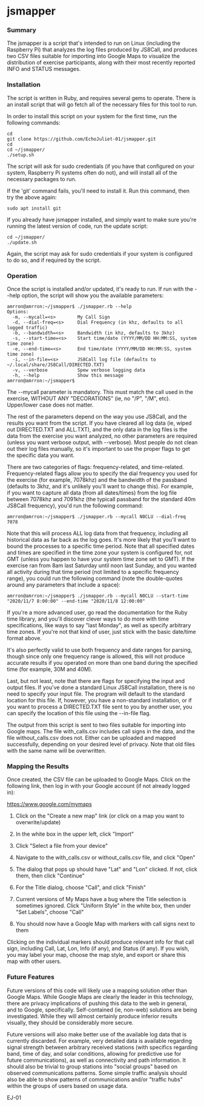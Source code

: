 # jsmapper

### Summary

The jsmapper is a script that's intended to run on Linux (including
the Raspberry Pi) that analyzes the log files produced by JS8Call, and
produces two CSV files suitable for importing into Google Maps to
visualize the distribution of exercise participants, along with their
most recently reported INFO and STATUS messages.

### Installation

The script is written in Ruby, and requires several gems to
operate. There is an install script that will go fetch all of the
necessary files for this tool to run.

In order to install this script on your system for the first time, run
the following commands:
````
cd
git clone https://github.com/EchoJuliet-01/jsmapper.git
cd
cd ~/jsmapper/
./setup.sh
````
The script will ask for sudo credentials (if you have that configured
on your system, Raspberry Pi systems often do not), and will install
all of the necessary packages to run.

If the 'git' command fails, you'll need to install it. Run this
command, then try the above again:
````
sudo apt install git
````
If you already have jsmapper installed, and simply want to make sure
you're running the latest version of code, run the update script:
````
cd ~/jsmapper/
./update.sh
````
Again, the script may ask for sudo credentials if your system is
configured to do so, and if required by the script.

### Operation

Once the script is installed and/or updated, it's ready to run. If run
with the --help option, the script will show you the available
parameters:
````
amrron@amrron:~/jsmapper$ ./jsmapper.rb --help
Options:
  -m, --mycall=<s>        My Call Sign
  -d, --dial-freq=<s>     Dial Frequency (in khz, defaults to all logged traffic)
  -b, --bandwidth=<s>     Bandwidth (in khz, defaults to 3khz)
  -s, --start-time=<s>    Start time/date (YYYY/MM/DD HH:MM:SS, system time zone)
  -e, --end-time=<s>      End time/date (YYYY/MM/DD HH:MM:SS, system time zone)
  -i, --in-file=<s>       JS8Call log file (defaults to ~/.local/share/JS8Call/DIRECTED.TXT)
  -v, --verbose           Spew verbose logging data
  -h, --help              Show this message
amrron@amrron:~/jsmapper$
````
The --mycall parameter is mandatory. This must match the call used in
the exercise, WITHOUT ANY "DECORATIONS" (ie, no "/P", "/M",
etc). Upper/lower case does not matter.

The rest of the parameters depend on the way you use JS8Call, and the
results you want from the script. If you have cleared all log data
(ie, wiped out DIRECTED.TXT and ALL.TXT), and the only data in the log
files is the data from the exercise you want analyzed, no other
parameters are required (unless you want verbose output, with
--verbose). Most people do not clean out their log files manually, so
it's important to use the proper flags to get the specific data you
want.

There are two categories of flags: frequency-related, and
time-related. Frequency-related flags allow you to specify the dial
frequency you used for the exercise (for example, 7078khz) and the
bandwidth of the passband (defaults to 3khz, and it's unlikely you'll
want to change this). For example, if you want to capture all data
(from all dates/times) from the log file between 7078khz and 7091khz
(the typicall passband for the standard 40m JS8Call frequency), you'd
run the following command:
````
amrron@amrron:~/jsmapper$ ./jsmapper.rb --mycall N0CLU --dial-freq 7078
````
Note that this will process ALL log data from that frequency,
including all historical data as far back as the log goes. It's more
likely that you'll want to bound the processes to a specific time
period. Note that all specified dates and times are specified in the
time zone your system is configured for, not GMT (unless you happen to
have your system time zone set to GMT). If the exercise ran from 8am
last Saturday until noon last Sunday, and you wanted all activity
during that time period (not limited to a specific frequency range),
you could run the following command (note the double-quotes around any
parameters that include a space):
````
amrron@amrron:~/jsmapper$ ./jsmapper.rb --mycall N0CLU --start-time "2020/11/7 8:00:00" --end-time "2020/11/8 12:00:00"
````
If you're a more advanced user, go read the documentation for the Ruby
time library, and you'll discover clever ways to do more with time
specifications, like ways to say "last Monday", as well as specify
arbitrary time zones. If you're not that kind of user, just stick with
the basic date/time format above.

It's also perfectly valid to use both frequency and date ranges for
parsing, though since only one frequency range is allowed, this will
not produce accurate results if you operated on more than one band
during the specified time (for example, 30M and 40M).

Last, but not least, note that there are flags for specifying the
input and output files. If you've done a standard Linux JS8Call
installation, there is no need to specify your input file. The program
will default to the standard location for this file. If, however, you
have a non-standard installation, or if you want to process a
DIRECTED.TXT file sent to you by another user, you can specify the
location of this file using the --in-file flag.

The output from this script is sent to two files suitable for
importing into Google maps. The file with_calls.csv includes call
signs in the data, and the file without_calls.csv does not. Either can
be uploaded and mapped successfully, depending on your desired level
of privacy. Note that old files with the same name will be
overwritten.

### Mapping the Results

Once created, the CSV file can be uploaded to Google Maps. Click on
the following link, then log in with your Google account (if not
already logged in):

https://www.google.com/mymaps

1. Click on the "Create a new map" link (or click on a map you want to
   overwrite/update)

2. In the white box in the upper left, click "Import"

3. Click "Select a file from your device"

4. Navigate to the with_calls.csv or without_calls.csv file, and click
   "Open"

5. The dialog that pops up should have "Lat" and "Lon" clicked. If
   not, click them, then click "Continue"

6. For the Title dialog, choose "Call", and click "Finish"

7. Current versions of My Maps have a bug where the Title selection is
   sometimes ignored. Click "Uniform Style" in the white box, then
   under "Set Labels", choose "Call"

8. You should now have a Google Map with markers with call signs next to them

Clicking on the individual markers should produce relevant info for
that call sign, including Call, Lat, Lon, Info (if any), and Status
(if any). If you wish, you may label your map, choose the map style,
and export or share this map with other users.

### Future Features

Future versions of this code will likely use a mapping solution other
than Google Maps. While Google Maps are clearly the leader in this
technology, there are privacy implications of pushing this data to the
web in general, and to Google, specifically. Self-contained (ie,
non-web) solutions are being investigated. While they will almost
certainly produce inferior results visually, they should be
considerably more secure.

Future versions will also make better use of the available log data
that is currently discarded. For example, very detailed data is
available regarding signal strength between arbitrary received
stations (with specifics regarding band, time of day, and solar
conditions, allowing for predictive use for future communications), as
well as connectivity and path information. It should also be trivial
to group stations into "social groups" based on observed
communications patterns. Some simple traffic analysis should also be
able to show patterns of communications and/or "traffic hubs" within
the groups of users based on usage data.

EJ-01
